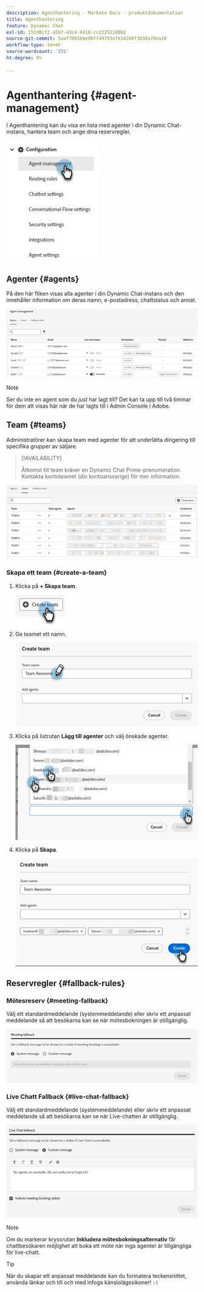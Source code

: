 ```yaml
---
description: Agenthantering - Marketo Docs - produktdokumentation
title: Agenthantering
feature: Dynamic Chat
exl-id: 151d8cf2-a5b7-43c4-8418-cc22252108b2
source-git-commit: 5aaf7081bbe96ff49753a7e142b0f3b38a70ea10
workflow-type: tm+mt
source-wordcount: '231'
ht-degree: 0%

---
```


# Agenthantering {#agent-management}

I Agenthantering kan du visa en lista med agenter i din Dynamic Chat-instans, hantera team och ange dina reservregler.

![](assets/agent-management-1.png)

## Agenter {#agents}

På den här fliken visas alla agenter i din Dynamic Chat-instans och den innehåller information om deras namn, e-postadress, chattstatus och annat.

![](assets/agent-management-2.png)

>[!NOTE]
>
>Ser du inte en agent som du _just_ har lagt till? Det kan ta upp till två timmar för dem att visas här när de har lagts till i Admin Console i Adobe.

## Team {#teams}

Administratörer kan skapa team med agenter för att underlätta dirigering till specifika grupper av säljare.

>[!AVAILABILITY]
>
>Åtkomst till team kräver en Dynamic Chat Prime-prenumeration. Kontakta kontoteamet (din kontoansvarige) för mer information.

![](assets/agent-management-3.png)

### Skapa ett team {#create-a-team}

1. Klicka på **+ Skapa team**.

   ![](assets/agent-management-4.png)

1. Ge teamet ett namn.

   ![](assets/agent-management-5.png)

1. Klicka på listrutan **Lägg till agenter** och välj önskade agenter.

   ![](assets/agent-management-6.png)

1. Klicka på **Skapa**.

   ![](assets/agent-management-7.png)

## Reservregler {#fallback-rules}

### Mötesreserv {#meeting-fallback}

Välj ett standardmeddelande (systemmeddelande) eller skriv ett anpassat meddelande så att besökarna kan se när mötesbokningen är otillgänglig.

![](assets/agent-management-8.png)

### Live Chatt Fallback {#live-chat-fallback}

Välj ett standardmeddelande (systemmeddelande) eller skriv ett anpassat meddelande så att besökarna kan se när Live-chatten är otillgänglig.

![](assets/agent-management-9.png)

>[!NOTE]
>
>Om du markerar kryssrutan **Inkludera mötesbokningsalternativ** får chattbesökaren möjlighet att boka ett möte när inga agenter är tillgängliga för live-chatt.

>[!TIP]
>
>När du skapar ett anpassat meddelande kan du formatera teckensnittet, använda länkar och till och med infoga känslolägesikoner! `:)`
